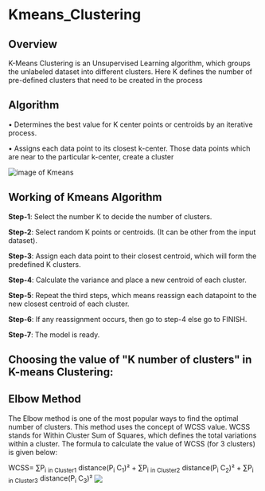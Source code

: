 # Kmeans_Clustering

## Overview 

 K-Means Clustering is an Unsupervised Learning algorithm, which groups the unlabeled dataset into different clusters. Here K defines the number of pre-defined clusters that need to be created in the process

## Algorithm
 •  Determines the best value for K center points or centroids by an iterative process.

 •  Assigns each data point to its closest k-center. Those data points which are near to the particular k-center, create a cluster

 ![image of Kmeans](https://datascience.eu/wp-content/uploads/2019/12/Screenshot-2020-10-17-at-13.30.08-978x652.png)

## Working of Kmeans Algorithm 

**Step-1**: Select the number K to decide the number of clusters.

**Step-2**: Select random K points or centroids. (It can be other from the input dataset).

**Step-3**: Assign each data point to their closest centroid, which will form the predefined K clusters.

**Step-4**: Calculate the variance and place a new centroid of each cluster.

**Step-5**: Repeat the third steps, which means reassign each datapoint to the new closest centroid of each cluster.

**Step-6**: If any reassignment occurs, then go to step-4 else go to FINISH.

**Step-7**: The model is ready.

## Choosing the value of "K number of clusters" in K-means Clustering:

## Elbow Method 
 
 The Elbow method is one of the most popular ways to find the optimal number of clusters. This method uses the concept of WCSS value. WCSS stands for Within Cluster Sum of Squares, which defines the total variations within a cluster. The formula to calculate the value of WCSS (for 3 clusters) is given below:
 
  WCSS= ∑P<sub>i</sub> <sub> in Cluster1</sub> distance(P<sub>i</sub> C<sub>1</sub>)² + ∑P<sub>i</sub> <sub>in Cluster2</sub> distance(P<sub>i</sub> C<sub>2</sub>)² + ∑P<sub>i</sub> <sub>in Cluster3</sub> distance(P<sub>i</sub> C<sub>3</sub>)²
   <img align = 'center' src = "content://com.android.chrome.FileProvider/images/screenshot/16837146169233342773952767794435.png">
  
  
